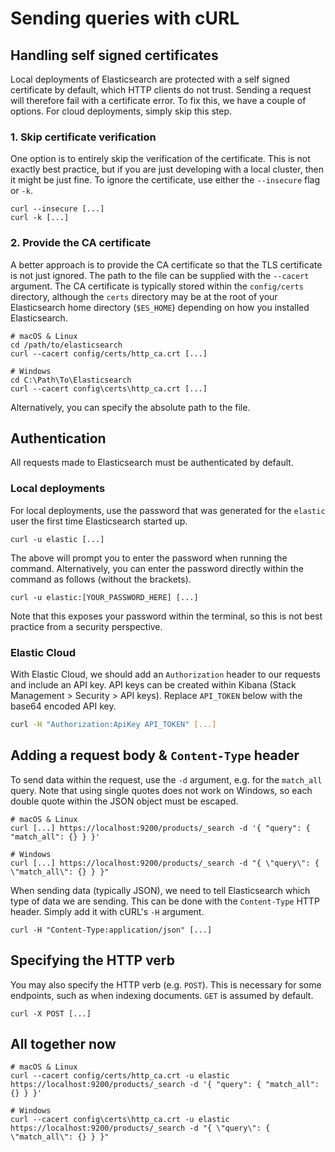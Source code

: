 # Sending queries with cURL

## Handling self signed certificates

Local deployments of Elasticsearch are protected with a self signed certificate by default, which HTTP clients do not trust. 
Sending a request will therefore fail with a certificate error. To fix this, we have a couple of options. 
For cloud deployments, simply skip this step.

### 1. Skip certificate verification

One option is to entirely skip the verification of the certificate. This is not exactly best practice, 
but if you are just developing with a local cluster, then it might be just fine. To ignore the 
certificate, use either the `--insecure` flag or `-k`.

```
curl --insecure [...]
curl -k [...]
```

### 2. Provide the CA certificate

A better approach is to provide the CA certificate so that the TLS certificate is not just ignored. 
The path to the file can be supplied with the `--cacert` argument. The CA certificate is typically stored within 
the `config/certs` directory, although the `certs` directory may be at the root of your Elasticsearch 
home directory (`$ES_HOME`) depending on how you installed Elasticsearch.

```
# macOS & Linux
cd /path/to/elasticsearch
curl --cacert config/certs/http_ca.crt [...]

# Windows
cd C:\Path\To\Elasticsearch
curl --cacert config\certs\http_ca.crt [...]
```

Alternatively, you can specify the absolute path to the file.

## Authentication
All requests made to Elasticsearch must be authenticated by default.

### Local deployments
For local deployments, use the password that was generated for the `elastic` user the first time Elasticsearch started up.

```
curl -u elastic [...]
```

The above will prompt you to enter the password when running the command. Alternatively, you can enter 
the password directly within the command as follows (without the brackets).

```
curl -u elastic:[YOUR_PASSWORD_HERE] [...]
```

Note that this exposes your password within the terminal, so this is not best practice from a security perspective.

### Elastic Cloud
With Elastic Cloud, we should add an `Authorization` header to our requests and include an API key. API keys can be 
created within Kibana (Stack Management > Security > API keys). Replace `API_TOKEN` below with the base64 encoded API key.

```bash
curl -H "Authorization:ApiKey API_TOKEN" [...]
```

## Adding a request body & `Content-Type` header

To send data within the request, use the `-d` argument, e.g. for the `match_all` query. Note that using 
single quotes does not work on Windows, so each double quote within the JSON object must be escaped.

```
# macOS & Linux
curl [...] https://localhost:9200/products/_search -d '{ "query": { "match_all": {} } }'

# Windows
curl [...] https://localhost:9200/products/_search -d "{ \"query\": { \"match_all\": {} } }"
```

When sending data (typically JSON), we need to tell Elasticsearch which type of data we are sending. This 
can be done with the `Content-Type` HTTP header. Simply add it with cURL's `-H` argument.

```
curl -H "Content-Type:application/json" [...]
```

## Specifying the HTTP verb

You may also specify the HTTP verb (e.g. `POST`). This is necessary for some endpoints, such as when 
indexing documents. `GET` is assumed by default.

```
curl -X POST [...]
```

## All together now

```
# macOS & Linux
curl --cacert config/certs/http_ca.crt -u elastic https://localhost:9200/products/_search -d '{ "query": { "match_all": {} } }'

# Windows
curl --cacert config\certs\http_ca.crt -u elastic https://localhost:9200/products/_search -d "{ \"query\": { \"match_all\": {} } }"
```
